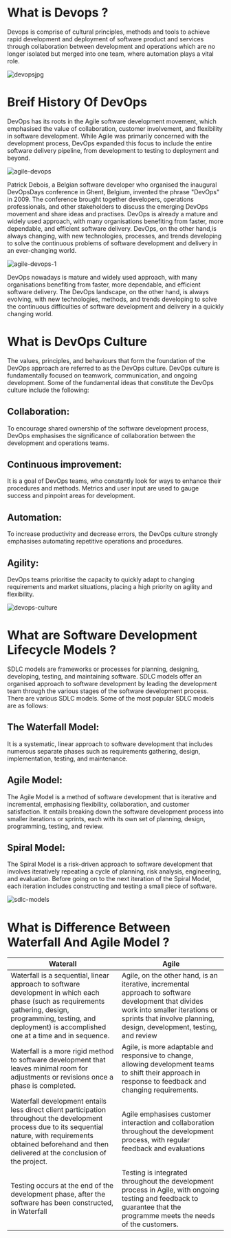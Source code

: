 
# What  is Devops ?

Devops is comprise of cultural principles, methods and tools to achieve rapid development and deployment of software product and services through collaboration between development and operations which are no longer isolated but merged into one team, where automation plays a vital role.

![devopsjpg](https://user-images.githubusercontent.com/38988469/227697949-aee99bcf-d841-435a-b05a-96bab7b743c8.jpg)

# Breif History Of DevOps
DevOps has its roots in the Agile software development movement, which emphasised the value of collaboration, customer involvement, and flexibility in software development. While Agile was primarily concerned with the development process, DevOps expanded this focus to include the entire software delivery pipeline, from development to testing to deployment and beyond.

![agile-devops](https://user-images.githubusercontent.com/38988469/227777285-9550c24c-abf4-44d9-aca9-f19458f25900.png)

Patrick Debois, a Belgian software developer who organised the inaugural DevOpsDays conference in Ghent, Belgium, invented the phrase "DevOps" in 2009. The conference brought together developers, operations professionals, and other stakeholders to discuss the emerging DevOps movement and share ideas and practises.
DevOps is already a mature and widely used approach, with many organisations benefiting from faster, more dependable, and efficient software delivery. DevOps, on the other hand,is always changing, with new technologies, processes, and trends developing to solve the continuous problems of software development and delivery in an ever-changing world.

![agile-devops-1](https://user-images.githubusercontent.com/38988469/227777592-2e03c090-9683-403f-8a6b-07726bb39251.png)

DevOps nowadays is  mature and widely used approach, with many organisations benefiting from faster, more dependable, and efficient software delivery. The DevOps landscape, on the other hand, is always evolving, with new technologies, methods, and trends developing to solve the continuous difficulties of software development and delivery in a quickly changing world.





# What is DevOps Culture

The values, principles, and behaviours that form the foundation of the DevOps approach are referred to as the DevOps culture. DevOps culture is fundamentally focused on teamwork, communication, and ongoing development. Some of the fundamental ideas that constitute the DevOps culture include the following:

## Collaboration: 

To encourage shared ownership of the software development process, DevOps emphasises the significance of collaboration between the development and operations teams.

## Continuous improvement:

It is a goal of DevOps teams, who constantly look for ways to enhance their procedures and methods. Metrics and user input are used to gauge success and pinpoint areas for development.

## Automation: 

To increase productivity and decrease errors, the DevOps culture strongly emphasises automating repetitive operations and procedures.

## Agility: 

DevOps teams prioritise the capacity to quickly adapt to changing requirements and market situations, placing a high priority on agility and flexibility.

![devops-culture](https://user-images.githubusercontent.com/38988469/227774075-803178a4-ca1b-4b2a-bd74-4e40d47fd250.png)

# What are Software Development Lifecycle Models ?

SDLC models are frameworks or processes for planning, designing, developing, testing, and maintaining software. SDLC models offer an organised approach to software development by leading the development team through the various stages of the software development process.
There are various SDLC models. Some of the most popular SDLC models are as follows:

## The Waterfall Model:

It is a systematic, linear approach to software development that includes numerous separate phases such as requirements gathering, design, implementation, testing, and maintenance.

## Agile Model: 

The Agile Model is a method of software development that is iterative and incremental, emphasising flexibility, collaboration, and customer satisfaction. It entails breaking down the software development process into smaller iterations or sprints, each with its own set of planning, design, programming, testing, and review.

## Spiral Model: 

The Spiral Model is a risk-driven approach to software development that involves iteratively repeating a cycle of planning, risk analysis, engineering, and evaluation. Before going on to the next iteration of the Spiral Model, each iteration includes constructing and testing a small piece of software.

![sdlc-models](https://user-images.githubusercontent.com/38988469/227774649-19e36f0a-e609-48a6-a173-043819cdf198.png)

# What is Difference Between Waterfall And Agile Model ?

| Waterall  | Agile |
| ------------- | ------------- |
| Waterfall is a sequential, linear approach to software development in which each phase (such as requirements gathering, design, programming, testing, and deployment) is accomplished one at a time and in sequence. | Agile, on the other hand, is an iterative, incremental approach to software development that divides work into smaller iterations or sprints that involve planning, design, development, testing, and review  |
| Waterfall is a more rigid method to software development that leaves minimal room for adjustments or revisions once a phase is completed.  | Agile, is more adaptable and responsive to change, allowing development teams to shift their approach in response to feedback and changing requirements.  |
| Waterfall development entails less direct client participation throughout the development process due to its sequential nature, with requirements obtained beforehand and then delivered at the conclusion of the project. | Agile emphasises customer interaction and collaboration throughout the development process, with regular feedback and evaluations |
| Testing occurs at the end of the development phase, after the software has been constructed, in Waterfall | Testing is integrated throughout the development process in Agile, with ongoing testing and feedback to guarantee that the programme meets the needs of the customers. |

